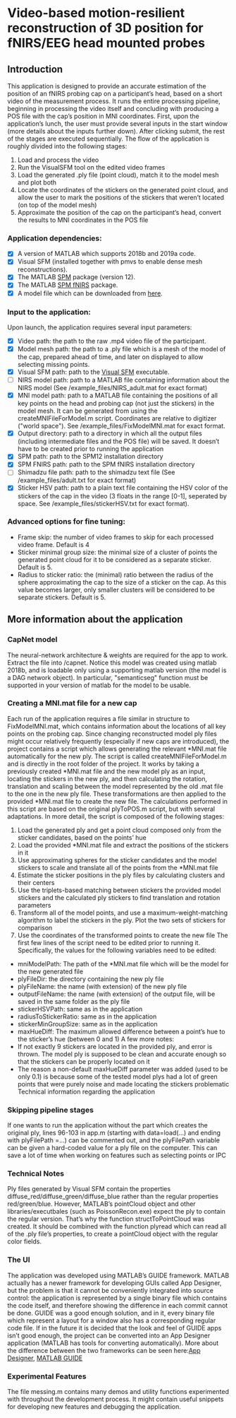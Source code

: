 # Video-based motion-resilient reconstruction of 3D position for fNIRS/EEG head mounted probes
## Introduction
This application is designed to provide an accurate estimation of the position of an fNIRS probing cap on a participant’s head, based on a short video of the measurement process. It runs the entire processing pipeline, beginning in processing the video itself and concluding with producing a POS file with the cap’s position in MNI coordinates.
First, upon the application’s lunch, the user must provide several inputs in the start window (more details about the inputs further down). After clicking submit, the rest of the stages are executed sequentially. The flow of the application is roughly divided into the following stages:
1.	Load and process the video
2.	Run the VisualSFM tool on the edited video frames
3.	Load the generated .ply file (point cloud), match it to the model mesh and plot both
4.	Locate the coordinates of the stickers on the generated point cloud, and allow the user to mark the positions of the stickers that weren’t located (on top of the model mesh)
5.	Approximate the position of the cap on the participant’s head, convert the results to MNI coordinates in the POS file
### Application dependencies:
-	[x] A version of MATLAB which supports 2018b and 2019a code.
-	[x] Visual SFM (installed together with pmvs to enable dense mesh reconstructions).
-	[x] The MATLAB [SPM](https://www.fil.ion.ucl.ac.uk/spm/) package (version 12).
-	[x] The MATLAB [SPM fNIRS](https://www.nitrc.org/projects/spm_fnirs/) package.
- [x] A model file which can be downloaded from [here](https://www.cs.tau.ac.il/~yotamerel/model.rar).
### Input to the application:
Upon launch, the application requires several input parameters:
-	[x] Video path: the path to the raw .mp4 video file of the participant.
-	[x] Model mesh path: the path to a .ply file which is a mesh of the model of the cap, prepared ahead of time, and later on displayed to allow selecting missing points.
-	[x] Visual SFM path: path to the [Visual SFM](http://ccwu.me/vsfm/) executable.
-	[ ] NIRS model path: path to a MATLAB file containing information about the NIRS model (See /example_files/NIRS_adult.mat for exact format)
-	[x] MNI model path: path to a MATLAB file containing the positions of all key points on the head and probing cap (not just the stickers) in the model mesh. It can be generated from using the createMNIFileForModel.m script. Coordinates are relative to digitizer ("world space"). See /example_files/FixModelMNI.mat for exact format.
-	[x] Output directory: path to a directory in which all the output files (including intermediate files and the POS file) will be saved. It doesn’t have to be created prior to running the application
-	[x] SPM path: path to the SPM12 installation directory
-	[x] SPM FNIRS path: path to the SPM fNIRS installation directory
-	[ ] Shimadzu file path: path to the shimadzu text file (See /example_files/adult.txt for exact format)
-	[x] Sticker HSV path: path to a plain text file containing the HSV color of the stickers of the cap in the video (3 floats in the range [0-1], seperated by space. See /example_files/stickerHSV.txt for exact format).
### Advanced options for fine tuning:
-	Frame skip: the number of video frames to skip for each processed video frame. Default is 4
-	Sticker minimal group size: the minimal size of a cluster of points the generated point cloud for it to be considered as a separate sticker. Default is 5.
-	Radius to sticker ratio: the (minimal) ratio between the radius of the sphere approximating the cap to the size of a sticker on the cap. As this value becomes larger, only smaller clusters will be considered to be separate stickers. Default is 5.
## More information about the application
### CapNet model
The neural-network architecture & weights are required for the app to work. Extract the file into /capnet. Notice this model was created using matlab 2018b, and is loadable only using a supporting matlab version (the model is a DAG network object).
In particular, "semanticseg" function must be supported in your version of matlab for the model to be usable.
### Creating a MNI.mat file for a new cap
Each run of the application requires a file similar in structure to FixModelMNI.mat, which contains information about the locations of all key points on the probing cap. Since changing reconstructed model ply files might occur relatively frequently (especially if new caps are introduced), the project contains a script which allows generating the relevant *MNI.mat file automatically for the new ply. 
The script is called createMNIFileForModel.m and is directly in the root folder of the project. It works by taking a previously created *MNI.mat file and the new model ply as an input, locating the stickers in the new ply, and then calculating the rotation, translation and scaling between the model represented by the old .mat file to the one in the new ply file. These transformations are then applied to the provided *MNI.mat file to create the new file. 
The calculations performed in this script are based on the original plyToPOS.m script, but with several adaptations. In more detail, the script is composed of the following stages:
1.	Load the generated ply and get a point cloud composed only from the sticker candidates, based on the points’ hue
2.	Load the provided *MNI.mat file and extract the positions of the stickers in it
3.	Use approximating spheres for the sticker candidates and the model stickers to scale and translate all of the points from the *MNI.mat file
4.	Estimate the sticker positions in the ply files by calculating clusters and their centers
5.	Use the triplets-based matching between stickers the provided model stickers and the calculated ply stickers to find translation and rotation parameters
6.	Transform all of the model points, and use a maximum-weight-matching algorithm to label the stickers in the ply. Plot the two sets of stickers for comparison
7.	Use the coordinates of the transformed points to create the new file
The first few lines of the script need to be edited prior to running it. Specifically, the values for the following variables need to be edited:
-	mniModelPath: The path of the *MNI.mat file which will be the model for the new generated file
-	plyFileDir: the directory containing the new ply file
-	plyFileName: the name (with extension) of the new ply file
-	outputFileName: the name (with extension) of the output file, will be saved in the same folder as the ply file
-	stickerHSVPath: same as in the application
-	radiusToStickerRatio: same as in the application
-	stickerMinGroupSize: same as in the application
-	maxHueDiff: The maximum allowed difference between a point’s hue to the sticker’s hue (between 0 and 1)
A few more notes:
-	If not exactly 9 stickers are located in the provided ply, and error is thrown. The model ply is supposed to be clean and accurate enough so that the stickers can be properly located on it
-	The reason a non-default maxHueDiff parameter was added (used to be only 0.1) is because some of the tested model plys had a lot of green points that were purely noise and made locating the stickers problematic
Technical information regarding the application
### Skipping pipeline stages
If one wants to run the application without the part which creates the original ply, lines 96-103 in app.m (starting with data=load(…) and ending with plyFilePath =…) can be commented out, and the plyFilePath variable can be given a hard-coded value for a ply file on the computer. This can save a lot of time when working on features such as selecting points or IPC
### Technical Notes
Ply files generated by Visual SFM contain the properties diffuse_red/diffuse_green/diffuse_blue rather than the regular properties red/green/blue. However, MATLAB’s pointCloud object and other libraries/executbales (such as PoissonRecon.exe) expect the ply to contain the regular version. That’s why the function structToPointCloud was created. It should be combined with the function plyread which can read all of the .ply file’s properties, to create a pointCloud object with the regular color fields.
### The UI
The application was developed using MATLAB’s GUIDE framework. MATLAB actually has a newer framework for developing GUIs called App Designer, but the problem is that it cannot be conveniently integrated into source control: the application is represented by a single binary file which contains the code itself, and therefore showing the difference in each commit cannot be done. GUIDE was a good enough solution, and in it, every binary file which represent a layout for a window also has a corresponding regular code file. If in the future it is decided that the look and feel of GUIDE apps isn’t good enough, the project can be converted into an App Designer application (MATLAB has tools for converting automatically).
More about the difference between the two frameworks can be seen here:[App Designer](https://uk.mathworks.com/products/matlab/app-designer/comparing-guide-and-app-designer.html), [MATLAB GUIDE](https://uk.mathworks.com/help/matlab/creating_guis/about-the-simple-guide-gui-example.html)
### Experimental Features
The file messing.m contains many demos and utility functions experimented with throughout the development process. It might contain useful snippets for developing new features and debugging the application.
